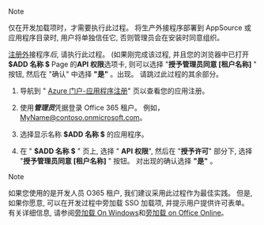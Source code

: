 
> [!NOTE]
> 仅在开发加载项时，才需要执行此过程。 将生产外接程序部署到 AppSource 或应用程序目录时, 用户将单独信任它, 否则管理员会在安装时同意组织。

[注册外](../develop/register-sso-add-in-aad-v2.md)接程序*后*, 请执行此过程。 (如果刚完成该过程, 并且您的浏览器中已打开 **$ADD 名称 $** Page 的**API 权限**选项卡, 则可以选择 "**授予管理员同意 [租户名称]** " 按钮, 然后在 "确认" 中选择 **"是"** 。出现。 请跳过此过程的其余部分。

1. 导航到 " [Azure 门户-应用程序注册](https://go.microsoft.com/fwlink/?linkid=2083908)" 页以查看您的应用注册。

1. 使用***管理员***凭据登录 Office 365 租户。 例如，MyName@contoso.onmicrosoft.com。

1. 选择显示名称 **$ADD 名称 $** 的应用程序。

1. 在 " **$ADD 名称 $** " 页上, 选择 " **API 权限**", 然后在 "**授予许可**" 部分下, 选择 "**授予管理员同意 [租户名称]** " 按钮。 对出现的确认选择 **"是"** 。

> [!NOTE]
> 如果您使用的是开发人员 O365 租户, 我们建议采用此过程作为最佳实践。 但是, 如果你愿意, 可以在开发过程中旁加载 SSO 加载项, 并提示用户提供许可表单。 有关详细信息, 请参阅[旁加载 On Windows](/office/dev/add-ins/testing/create-a-network-shared-folder-catalog-for-task-pane-and-content-add-ins)和[旁加载 on Office Online](/office/dev/add-ins/testing/sideload-office-add-ins-for-testing)。

